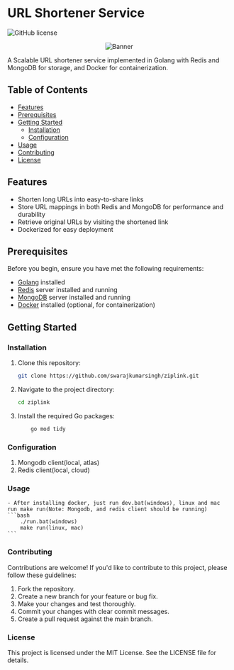 # URL Shortener Service

![GitHub license](https://img.shields.io/badge/license-MIT-blue.svg)

<div align="center">
  <img src="https://res.cloudinary.com/swaraj-cloud/image/upload/v1695746882/wahavuo3msy7yvwgteaa.png" alt="Banner" />
</div>


A Scalable URL shortener service implemented in Golang with Redis and MongoDB for storage, and Docker for containerization.

## Table of Contents

- [Features](#features)
- [Prerequisites](#prerequisites)
- [Getting Started](#getting-started)
  - [Installation](#installation)
  - [Configuration](#configuration)
- [Usage](#usage)
- [Contributing](#contributing)
- [License](#license)

## Features

- Shorten long URLs into easy-to-share links
- Store URL mappings in both Redis and MongoDB for performance and durability
- Retrieve original URLs by visiting the shortened link
- Dockerized for easy deployment

## Prerequisites

Before you begin, ensure you have met the following requirements:

- [Golang](https://golang.org/) installed
- [Redis](https://redis.io/) server installed and running
- [MongoDB](https://www.mongodb.com/) server installed and running
- [Docker](https://www.docker.com/) installed (optional, for containerization)

## Getting Started

### Installation

1. Clone this repository:

   ```bash
   git clone https://github.com/swarajkumarsingh/ziplink.git

   ```

2. Navigate to the project directory:
   ```bash
   cd ziplink
   ```
3. Install the required Go packages:
   ```bash
       go mod tidy
   ```

### Configuration
1. Mongodb client(local, atlas)
2. Redis client(local, cloud)

### Usage
    - After installing docker, just run dev.bat(windows), linux and mac run make run(Note: Mongodb, and redis client should be running)
    ```bash
        ./run.bat(windows)
        make run(linux, mac)
    ```


### Contributing
Contributions are welcome! If you'd like to contribute to this project, please follow these guidelines:

1. Fork the repository.
2. Create a new branch for your feature or bug fix.
3. Make your changes and test thoroughly.
4. Commit your changes with clear commit messages.
5. Create a pull request against the main branch.

### License
This project is licensed under the MIT License. See the LICENSE file for details.

